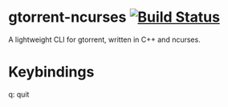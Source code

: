 gtorrent-ncurses [![Build Status](https://travis-ci.org/gtorrent/gtorrent-ncurses.svg?branch=master)](https://travis-ci.org/gtorrent/gtorrent-ncurses)
================

A lightweight CLI for gtorrent, written in C++ and ncurses.

Keybindings
================
q: quit
